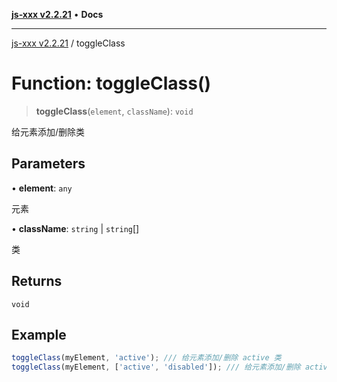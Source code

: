 [**js-xxx v2.2.21**](../README.md) • **Docs**

***

[js-xxx v2.2.21](../README.md) / toggleClass

# Function: toggleClass()

> **toggleClass**(`element`, `className`): `void`

给元素添加/删除类

## Parameters

• **element**: `any`

元素

• **className**: `string` \| `string`[]

类

## Returns

`void`

## Example

```ts
toggleClass(myElement, 'active'); /// 给元素添加/删除 active 类
toggleClass(myElement, ['active', 'disabled']); /// 给元素添加/删除 active/disabled 类
```
